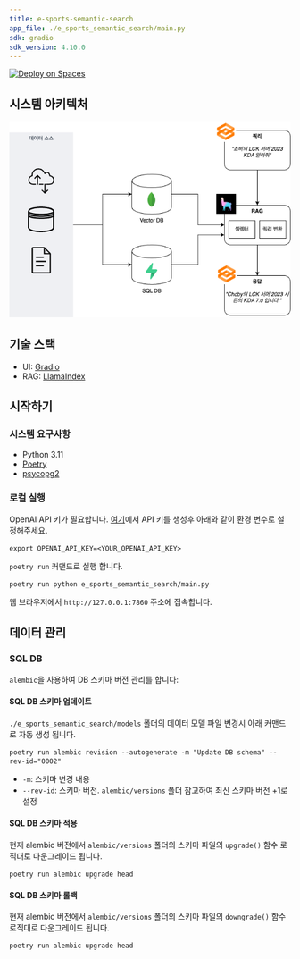 ```yaml
---
title: e-sports-semantic-search
app_file: ./e_sports_semantic_search/main.py
sdk: gradio
sdk_version: 4.10.0
---
```


[![Deploy on Spaces](https://huggingface.co/datasets/huggingface/badges/resolve/main/deploy-on-spaces-md.svg)](https://huggingface.co/spaces/taehun-dev/e-sports-semantic-search)

## 시스템 아키텍처

![아미켁처](./architecture.png)

## 기술 스택

- UI: [Gradio](https://www.gradio.app)
- RAG: [LlamaIndex](https://www.llamaindex.ai)


## 시작하기

### 시스템 요구사항

- Python 3.11
- [Poetry](https://python-poetry.org/)
- [psycopg2](https://gist.github.com/prakashanantha/f957e6a9a193ac1bd8bf)

### 로컬 실행

OpenAI API 키가 필요합니다. [여기](https://platform.openai.com/api-keys)에서 API 키를 생성후 아래와 같이 환경 변수로 설정해주세요.

```shell
export OPENAI_API_KEY=<YOUR_OPENAI_API_KEY>
```

`poetry run` 커맨드로 실행 합니다.

```shell
poetry run python e_sports_semantic_search/main.py
```

웹 브라우저에서 `http://127.0.0.1:7860` 주소에 접속합니다.

## 데이터 관리

### SQL DB

`alembic`을 사용하여 DB 스키마 버전 관리를 합니다:

#### SQL DB 스키마 업데이트

`./e_sports_semantic_search/models` 폴더의 데이터 모델 파일 변경시 아래 커맨드로 자동 생성 됩니다.

```shell
poetry run alembic revision --autogenerate -m "Update DB schema" --rev-id="0002"
```

- `-m`: 스키마 변경 내용
- `--rev-id`: 스키마 버전. `alembic/versions` 폴더 참고하여 최신 스키마 버전 +1로 설정

#### SQL DB 스키마 적용

현재 alembic 버전에서 `alembic/versions` 폴더의 스키마 파일의 `upgrade()` 함수 로직대로 다운그레이드 됩니다.

```shell
poetry run alembic upgrade head
```

#### SQL DB 스키마 롤백

현재 alembic 버전에서 `alembic/versions` 폴더의 스키마 파일의 `downgrade()` 함수 로직대로 다운그레이드 됩니다.

```shell
poetry run alembic upgrade head
```

